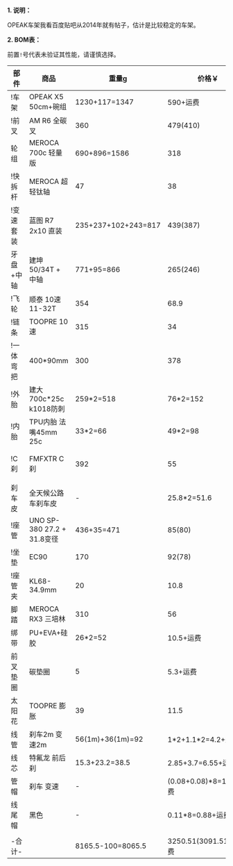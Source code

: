 **1. 说明：**

OPEAK车架我看百度贴吧从2014年就有帖子，估计是比较稳定的车架。

**2. BOM表：**

前置`!`号代表未验证其性能，请谨慎选择。

| 部件 | 商品 | 重量g | 价格￥ | 链接 |
| - | - | - | - | - |
| !车架 | OPEAK X5 50cm+碗组 | 1230+117=1347 | 590+运费 | [淘宝](https://item.taobao.com/item.htm?spm=a1z10.5-c.w4002-3801465620.13.13cf59105FPigZ&id=8212605690) |
| !前叉 | AM R6 全碳叉 | 360 | 479(410) | [淘宝](https://s.click.taobao.com/t?e=m%3D2%26s%3DRokeKVhnLiNw4vFB6t2Z2ueEDrYVVa64Dm1dJ6eadalyINtkUhsv0BoWcADJT2bDv1%2BtwD5Jb9zFTlrzds37%2FgLwMG9TgUkNcLWR2kup2vFNRq4euO%2Fww2MWGduSpLInDoqEt4dKdN30KBFKq4PCnznOSI1%2F8IMOKtgJC0FXep3NEPXytV9ALtCLThlbPuuZLb93Df8fOzgYFlWeO3C5f7bMl%2BtdP%2BK4n%2BaxHnBf665dK1Ch7c7Hv3KBj%2Bzg2fB%2FEyLuXUsCJttP7qa1tU3ZgS3jKrSQZrKg2Ri9Bm4jDHfA2uXdGkAj6iCdyJvQEiIPL33lFJev%2B6Q%3D&union_lens=lensId%3APUB%401694054941%402135e809_0b19_18a6d8b04b8_4fda%4001%40eyJmbG9vcklkIjozMTA2OSwiic3BtQiiI6Il9wb3J0YWxfdjJfdG9vbF9saW5rc19wYWdlX2hvbWVfaW5kZXhfaHRtIn0ie) |
| 轮组 | MEROCA 700c 轻量版 | 690+896=1586 | 318 | [天猫](https://s.click.taobao.com/t?e=m%3D2%26s%3DjoDztmlmTPFw4vFB6t2Z2ueEDrYVVa64MljcGUdc4HdyINtkUhsv0BoWcADJT2bDtwD2XxuhrgPFTlrzds37%2FgLwMG9TgUkNcLWR2kup2vFNRq4euO%2Fww2MWGduSpLInDoqEt4dKdN30KBFKq4PCnx4%2FMEUz7aVQ5R3vnK7gGdzEX1hlZoQF%2B%2F1SarTXhIOTUdDn0Cj7EhMrimwIkkr68cmlByTWhXuu1xZw8ATrQAGEXZlPUvhX%2F01CAasUJDUR2m1odvImS5y0zvIVVx%2BPc2%2F51BzEHetfR64YuvOYe%2BM0BZR61DeP2wyW7mQwqx7e&union_lens=lensId%3APUB%401694054962%4021043e97_0b6d_18a6d8b53b1_50af%4001%40eyJmbG9vcklkIjozMTA2OSwiic3BtQiiI6Il9wb3J0YWxfdjJfdG9vbF9saW5rc19wYWdlX2hvbWVfaW5kZXhfaHRtIn0ie) |
| !快拆杆 | MEROCA 超轻钛轴 | 47 | 38 | [天猫](https://s.click.taobao.com/t?e=m%3D2%26s%3D96uxjXH1Wg9w4vFB6t2Z2ueEDrYVVa64MljcGUdc4HdyINtkUhsv0BoWcADJT2bDcbxxYrKudDjFTlrzds37%2FgLwMG9TgUkNcLWR2kup2vFNRq4euO%2Fww2MWGduSpLInDoqEt4dKdN30KBFKq4PCnx4%2FMEUz7aVQ5R3vnK7gGdzEX1hlZoQF%2B%2F1SarTXhIOTUdDn0Cj7EhM0Q1okJKatlHcPPcfSr9fIOhNWi3isu4TQsYZRXg70Qoj7EIk0aDhCSkLLHIJPXpe0zvIVVx%2BPc2%2F51BzEHetfbCvd8raiu401KONhWRndjDmEMK4TxNIs&union_lens=lensId%3APUB%401694054981%402107e26b_0a72_18a6d8b9e38_8e15%4001%40eyJmbG9vcklkIjozMTA2OSwiic3BtQiiI6Il9wb3J0YWxfdjJfdG9vbF9saW5rc19wYWdlX2hvbWVfaW5kZXhfaHRtIn0ie) |
| !变速套装 | 蓝图 R7 2x10 直装 | 235+237+102+243=817 | 439(387) | [淘宝](https://item.taobao.com/item.htm?spm=a21n57.1.0.0.25f8523cTE4IFJ&id=655320398132&ns=1&abbucket=1#detail) |
| 牙盘+中轴 | 建坤 50/34T + 中轴 | 771+95=866 | 265(246) | [淘宝](https://s.click.taobao.com/t?e=m%3D2%26s%3DL8QEduR%2FN0Jw4vFB6t2Z2ueEDrYVVa64Dm1dJ6eadalyINtkUhsv0Ni8qRh2TUna2WFMbnqrtQLFTlrzds37%2FgLwMG9TgUkNcLWR2kup2vFNRq4euO%2Fww2MWGduSpLInDoqEt4dKdN30KBFKq4PCn%2F4bXX91ojar%2FqfLGM5skDaySbHmSI7wOmd1HQKKxkiFAVKvOBNtWvp6iDNTWN5SLMqQ8TZd4PY11k00ritfmCdRVqQgWLBWAwMps7dhR%2Fni%2FIfu8%2F7itpBweiXfaVH60dSopZirJ9MMDCwgJQxof5b9wDKAuIOvBMYOae24fhW0&union_lens=lensId%3APUB%401694055008%40212c48cb_0c65_18a6d8c071e_1d47%4001%40eyJmbG9vcklkIjozMTA2OSwiic3BtQiiI6Il9wb3J0YWxfdjJfdG9vbF9saW5rc19wYWdlX2hvbWVfaW5kZXhfaHRtIn0ie)、[淘宝](https://s.click.taobao.com/t?e=m%3D2%26s%3DlaeX%2Bjfvrn9w4vFB6t2Z2ueEDrYVVa64Dm1dJ6eadalyINtkUhsv0Ni8qRh2TUna0vUsOfu%2BbezFTlrzds37%2FgLwMG9TgUkNcLWR2kup2vFNRq4euO%2Fww2MWGduSpLInDoqEt4dKdN30KBFKq4PCn4dcwPvptYZwghdCobgzONCySbHmSI7wOmd1HQKKxkiFAVKvOBNtWvogNP5Ht%2FZLye20Lpi9agTnAKGYRVOGAM29TwKcsHa1z%2BrBt3HUtu7FX4YXxbhdy16PgysBSxHfUOXVLEPDWL24p%2Fwx3bRWK%2F6zLq%2FnRWnK1SGFCzYOOqAQ&union_lens=lensId%3APUB%401694055024%40210403f4_0a01_18a6d8c45b2_3cab%4001%40eyJmbG9vcklkIjozMTA2OSwiic3BtQiiI6Il9wb3J0YWxfdjJfdG9vbF9saW5rc19wYWdlX2hvbWVfaW5kZXhfaHRtIn0ie) |
| !飞轮 | 顺泰 10速 11-32T | 354 | 68.9 | [淘宝](https://s.click.taobao.com/t?e=m%3D2%26s%3DbQTg%2BNHcCYJw4vFB6t2Z2ueEDrYVVa64Dm1dJ6eadalyINtkUhsv0Ni8qRh2TUnazowW2RnPrXHFTlrzds37%2FgLwMG9TgUkNcLWR2kup2vFNRq4euO%2Fww2MWGduSpLInDoqEt4dKdN30KBFKq4PCn1izKXjKvTEgaLWTy9GDFUii1jMNxDhLMnotgd7NXRy%2F3OppJwt5etgpU6KDkWNu3kgM2K4fPZDTBUmHrvBhvkRyx%2BwOP6BP2HMLZXTmgHMQnPyb5qmg7DAYAFIc%2FbD%2Fi5GZ9wPRcXV%2BBfuqljaE3xpNzuMLUNyvdEHIT%2F5PBlcgyAUDYWOGayIhhQs2DjqgEA%3D%3D&union_lens=lensId%3APUB%401694055040%400b13f67e_0c8e_18a6d8c8792_443f%4001%40eyJmbG9vcklkIjozMTA2OSwiic3BtQiiI6Il9wb3J0YWxfdjJfdG9vbF9saW5rc19wYWdlX2hvbWVfaW5kZXhfaHRtIn0ie) |
| !链条 | TOOPRE 10速 | 315 | 34 | [淘宝](https://s.click.taobao.com/t?e=m%3D2%26s%3D1J75cFyf3i5w4vFB6t2Z2ueEDrYVVa64MljcGUdc4HdyINtkUhsv0Ni8qRh2TUnajTj4KK5tHIPFTlrzds37%2FgLwMG9TgUkNcLWR2kup2vFNRq4euO%2Fww2MWGduSpLInDoqEt4dKdN30KBFKq4PCnx4%2FMEUz7aVQFqr8%2BP8RY9WpasR2r0VZZv1SarTXhIOT%2FcbizUjsed%2BN4YTIMnOxSN7swDUtrVhnQD%2BEuYO9DZRfb4FEMkbtUOcC%2BVi%2BTRluXEUi0sDs%2BWdP7qa1tU3ZgS3jKrSQZrKg2Ri9Bm4jDHegZ4hAvgWL0bBAS8ZzndIdZZ55A6mwB3MhhQs2DjqgEA%3D%3D&union_lens=lensId%3APUB%401694055055%4021049f66_09f2_18a6d8cc064_562b%4001%40eyJmbG9vcklkIjozMTA2OSwiic3BtQiiI6Il9wb3J0YWxfdjJfdG9vbF9saW5rc19wYWdlX2hvbWVfaW5kZXhfaHRtIn0ie) |
| !一体弯把 | 400\*90mm | 300 | 378 | [淘宝](https://s.click.taobao.com/t?e=m%3D2%26s%3D%2F9OU9w18hjlw4vFB6t2Z2ueEDrYVVa64Dm1dJ6eadalyINtkUhsv0Ni8qRh2TUnaGcvgIVjTTAfFTlrzds37%2FgLwMG9TgUkNcLWR2kup2vFNRq4euO%2Fww2MWGduSpLInDoqEt4dKdN30KBFKq4PCn38qPwqzSd8M%2B%2BZwuGMIXxjNEPXytV9ALoS4zvCRUrquOhS6RpUQ6yrflw5dzHluvRFpIhl7oxCEYJ%2B3PO04qD69rAc4lRyPG6%2FXO1t8w1aw9LiK17UzUHqRmfcD0XF1fgX7qpY2hN8aTc7jC1Dcr3S4%2FApvI96NZkJGjbFZOfDDwXBQypuiJVWiZ%2BQMlGz6FQ%3D%3D&union_lens=lensId%3APUB%401694055071%4021059d4c_0bd8_18a6d8cfe08_e0b6%4001%40eyJmbG9vcklkIjozMTA2OSwiic3BtQiiI6Il9wb3J0YWxfdjJfdG9vbF9saW5rc19wYWdlX2hvbWVfaW5kZXhfaHRtIn0ie)、[淘宝](https://item.taobao.com/item.htm?spm=a21n57.1.0.0.543b523c2HWf5d&id=692305269619&ns=1&abbucket=1#detail) |
| !外胎 | 建大 700c\*25c k1018防刺 | 259\*2=518 | 76\*2=152 | [天猫](https://s.click.taobao.com/t?e=m%3D2%26s%3Dp02eB%2FfKJQ9w4vFB6t2Z2ueEDrYVVa64MljcGUdc4HdyINtkUhsv0Ni8qRh2TUnavWekjkRqk%2FvFTlrzds37%2FgLwMG9TgUkNcLWR2kup2vFNRq4euO%2Fww2MWGduSpLInDoqEt4dKdN30KBFKq4PCn5pSAJtZNLckGWtY2ESgBH%2FNEPXytV9ALq8XLr9cF0l0AOJ7n9hIYuTkWTPHo%2BXyovGnnmmoo9%2FqwEOSfE7UrXYZuYjI5oLdH12%2B7azlPE8QQafd5aX0Qf%2FS11QjhHaW33B6Jd9pUfrR1KilmKsn0wzOwDMfXFgMfmNT34gw07YROJN7NJTSBj5xKmPmpIKZsA%3D%3D&union_lens=lensId%3APUB%401694055095%402107e623_0b89_18a6d8d5b18_d6b6%4001%40eyJmbG9vcklkIjozMTA2OSwiic3BtQiiI6Il9wb3J0YWxfdjJfdG9vbF9saW5rc19wYWdlX2hvbWVfaW5kZXhfaHRtIn0ie) |
| !内胎 | TPU内胎 法嘴45mm 25c | 33\*2=66 | 49\*2=98 | [淘宝](https://s.click.taobao.com/t?e=m%3D2%26s%3DLJ4hsXHf1rpw4vFB6t2Z2ueEDrYVVa64Dm1dJ6eadalyINtkUhsv0Ni8qRh2TUnaRXndaNoL%2Fi7FTlrzds37%2FgLwMG9TgUkNcLWR2kup2vFNRq4euO%2Fww2MWGduSpLInDoqEt4dKdN30KBFKq4PCn79zTH%2BFF%2Bgn0jDPS4tnzH6i1jMNxDhLMiTdqMDI4bn8A7nVLENk%2FnZqljPLQiTdTOiT3zZYONyJZYQdU5IXbkDQLaHWPfvak5Nzv8c9rbL5jCYtYGASbzRUrFwjXfRKMROfYmExpA21hYuFeSgaZjIGJRimXS65GYqd5zTorAokxg5p7bh%2BFbQ%3D&union_lens=lensId%3APUB%401694055112%40212b8e63_0a56_18a6d8d9dc6_9854%4001%40eyJmbG9vcklkIjozMTA2OSwiic3BtQiiI6Il9wb3J0YWxfdjJfdG9vbF9saW5rc19wYWdlX2hvbWVfaW5kZXhfaHRtIn0ie) |
| !C刹 | FMFXTR C刹 | 392 | 55 | [天猫](https://s.click.taobao.com/t?e=m%3D2%26s%3DUNkZI1Z1MGxw4vFB6t2Z2ueEDrYVVa64MljcGUdc4HdyINtkUhsv0Ni8qRh2TUnaBN5yKlTo1ILFTlrzds37%2FgLwMG9TgUkNcLWR2kup2vFNRq4euO%2Fww2MWGduSpLInDoqEt4dKdN30KBFKq4PCnx4%2FMEUz7aVQeJhFnsYn4utsJ%2B%2B2VN3cwv1SarTXhIOT%2FcbizUjsed%2BgHeAPQwDlEYayTcudwese57J%2FGZeDuoiRr0mZgBQ2WqIdthaVhkM15yfoAGgbWTBP7qa1tU3ZgS3jKrSQZrKg2Ri9Bm4jDHegZ4hAvgWL0dR9zpKnKV4rPkNA0PYFg5ohhQs2DjqgEA%3D%3D&union_lens=lensId%3APUB%401694055124%40212c3e9e_0bb6_18a6d8dcccc_77a7%4001%40eyJmbG9vcklkIjozMTA2OSwiic3BtQiiI6Il9wb3J0YWxfdjJfdG9vbF9saW5rc19wYWdlX2hvbWVfaW5kZXhfaHRtIn0ie)、[淘宝](https://item.taobao.com/item.htm?spm=a1z10.5-c-s.w4002-23916658984.12.24e35f84giH15s&id=661930255543) |
| 刹车皮 | 全天候公路车刹车皮 | - | 25.8\*2=51.6 | [天猫](https://s.click.taobao.com/t?e=m%3D2%26s%3DbTD1Q0bN47hw4vFB6t2Z2ueEDrYVVa64MljcGUdc4HdyINtkUhsv0Ni8qRh2TUna0qJVyTo94SjFTlrzds37%2FgLwMG9TgUkNcLWR2kup2vFNRq4euO%2Fww2MWGduSpLInDoqEt4dKdN30KBFKq4PCnx4%2FMEUz7aVQ5R3vnK7gGdzEX1hlZoQF%2B%2F1SarTXhIOTUdDn0Cj7EhNt9h34V12MqvU9l65oi5esOEzaEpahYqtvYcI3CbZRrw1qlnTVl0nu4clQO0RjJsujO9AJYjY8CXJ%2BwEVkOqHF%2FasCdS0uCG6lu3JoMyPOALfqK1v6Bu2O&union_lens=lensId%3APUB%401694055145%40210720ba_09f8_18a6d8e21fa_d380%4001%40eyJmbG9vcklkIjozMTA2OSwiic3BtQiiI6Il9wb3J0YWxfdjJfdG9vbF9saW5rc19wYWdlX2hvbWVfaW5kZXhfaHRtIn0ie)、[1688](https://detail.1688.com/offer/578647183148.html) |
| !座管 | UNO SP-380 27.2 + 31.8变径 | 436+35=471 | 85(80) | [淘宝](https://s.click.taobao.com/t?e=m%3D2%26s%3Dl2ja0b4fP4Fw4vFB6t2Z2ueEDrYVVa64Dm1dJ6eadalyINtkUhsv0Ni8qRh2TUnaijNJEVZuO8DFTlrzds37%2FgLwMG9TgUkNcLWR2kup2vFNRq4euO%2Fww2MWGduSpLInDoqEt4dKdN30KBFKq4PCnznOSI1%2F8IMOKtgJC0FXep3NEPXytV9ALoS4zvCRUrquIL1iwMBjdox%2BDrBaFixM5mOtMnAl8JgMHGm3vqXrPbF1MsMgD9ryzgNM4lBLd1HDjCYtYGASbzRUrFwjXfRKMROfYmExpA2104bt%2FCh0HCZKVueWiGNwnz3mxbfto%2FVIrsoryzNsdWY%3D&union_lens=lensId%3APUB%401694055171%402105b34f_0a1e_18a6d8e852f_9035%4001%40eyJmbG9vcklkIjozMTA2OSwiic3BtQiiI6Il9wb3J0YWxfdjJfdG9vbF9saW5rc19wYWdlX2hvbWVfaW5kZXhfaHRtIn0ie) |
| !坐垫 | EC90 | 170 | 92(78) | [淘宝](https://item.taobao.com/item.htm?spm=a21n57.1.0.0.543b523c2HWf5d&id=654012332343&ns=1&abbucket=1#detail) |
| !座管夹 | KL68-34.9mm | 20 | 10.8 | [淘宝](https://s.click.taobao.com/t?e=m%3D2%26s%3DtheYlHNreJBw4vFB6t2Z2ueEDrYVVa64Dm1dJ6eadalyINtkUhsv0Ni8qRh2TUnamcnPgRfnxBPFTlrzds37%2FgLwMG9TgUkNcLWR2kup2vFNRq4euO%2Fww2MWGduSpLInDoqEt4dKdN30KBFKq4PCn%2BO2HcPx%2BFhpQ46xSzEN%2F0uySbHmSI7wOtef%2FroYqRldaEw2izIf4PA0ddvQWmX%2FX2voethwgmD%2BwzfAALJ9mHwTGYVDYMaFMwjnS5C36DEpozvQCWI2PAlyfsBFZDqhxXSFvSTZM%2B%2F4A13NwUW6D5vDEZnEqfAkQZzdhsCB2MFxDJbuZDCrHt4%3D&union_lens=lensId%3APUB%401694055198%4021075a3f_0a35_18a6d8ef114_c67d%4001%40eyJmbG9vcklkIjozMTA2OSwiic3BtQiiI6Il9wb3J0YWxfdjJfdG9vbF9saW5rc19wYWdlX2hvbWVfaW5kZXhfaHRtIn0ie) |
| 脚踏 | MEROCA RX3 三培林 | 310 | 56 | [淘宝](https://item.taobao.com/item.htm?spm=a1z09.2.0.0.49592e8dHzsX9P&id=682774886077&_u=61qg6u55522e) |
| 绑带 | PU+EVA+硅胶 | 26\*2=52 | 10.5+运费 | [1688](https://detail.1688.com/offer/650402099816.html) |
| 前叉垫圈 | 碳垫圈 | 5 | 5.3+运费 | [1688](https://detail.1688.com/offer/597981292186.html) |
| 太阳花 | TOOPRE 膨胀 | 39 | 11.5 | [天猫](https://s.click.taobao.com/t?e=m%3D2%26s%3D37ZtJfTHih5w4vFB6t2Z2ueEDrYVVa64MljcGUdc4HdyINtkUhsv0Ni8qRh2TUnacEJyGEErK9DFTlrzds37%2FgLwMG9TgUkNcLWR2kup2vFNRq4euO%2Fww2MWGduSpLInDoqEt4dKdN30KBFKq4PCnx4%2FMEUz7aVQFqr8%2BP8RY9WpasR2r0VZZv1SarTXhIOTUdDn0Cj7EhMTYgIO0QKZ6k%2B8yg8gOO4gXZByGPjTp7wFgYXqJkWPN5pZKLGcGKo6BKA9YfwO%2Fc20zvIVVx%2BPc2%2F51BzEHetfNNfp2ftM1ha37MC4377uvc9kxRRHfUqm&union_lens=lensId%3APUB%401694055257%4021312f09_0c1b_18a6d8fd544_98ac%4001%40eyJmbG9vcklkIjozMTA2OSwiic3BtQiiI6Il9wb3J0YWxfdjJfdG9vbF9saW5rc19wYWdlX2hvbWVfaW5kZXhfaHRtIn0ie) |
| 线管 | 刹车2m 变速2m | 56(1m)+36(1m)=92 | 1\*2+1.1\*2=4.2+运费 | [1688](https://s.click.1688.com/t?e=BA049C3094A99029D3512DF26E6FCDAF511A51CE6A554CA22B0078EFC8D6974766F7656F127EA4639C3C18A93C557272A2F21CDAD9127E48C9E046AAFA583720DECD81F4FAA2C4A3EE88DF51B5998389F07E2C81EA94C7779BEF7FC70E6D4182AABD2FAE4779DAEC4AC35174D978C9EDCFD550FD85771E8A7FAC35122D96D6FC) |
| 线芯 | 特氟龙 前后刹 | 15.3+23.2=38.5 | 2.85+3.7=6.55+运费 | [1688](https://s.click.1688.com/t?e=BA049C3094A99029D3512DF26E6FCDAF511A51CE6A554CA22B0078EFC8D6974766F7656F127EA463F0ACE120BD48D2B072635C32F43A1F4D9F02ECC65E7B833A35C7F2CDAB1F1C0BB5EFDAF83B1F8C2EF07E2C81EA94C7779BEF7FC70E6D418259F7592B4D5215EA3EEB1EA42300AE70595020E3CDF5227B0846A2EE962C69AD) |
| 管帽 | 刹车 变速 | - | (0.08+0.08)\*8=1.28+运费 | [1688](https://s.click.1688.com/t?e=BA049C3094A99029D3512DF26E6FCDAF511A51CE6A554CA22B0078EFC8D6974766F7656F127EA4639BC79B5647030B14CEB82B7BABA9B86805F84FE65C6701BFA896C425BBD6544E964A42C92E18D677F07E2C81EA94C7779BEF7FC70E6D418290DE5CEB38B11EE09E6CD6DE843582087D405D139AB750893A9B23EB00A5A18E) |
| 线尾帽 | 黑色 | - | 0.11\*8=0.88+运费 | [1688](https://detail.1688.com/offer/655504360366.html) |
| | | | | |
| -合计- | | 8165.5-100=8065.5 | 3250.51(3091.51)+运费 | |
